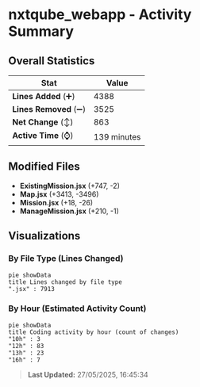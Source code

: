 # nxtqube_webapp - Activity Summary 

## Overall Statistics

| Stat                   | Value                                                             |
| ---------------------- | ----------------------------------------------------------------- |
| **Lines Added** (➕)   | 4388                                          |
| **Lines Removed** (➖) | 3525                                        |
| **Net Change** (↕)    | 863                |
| **Active Time** (⌚)   | 139 minutes |


## Modified Files
- **ExistingMission.jsx** (+747, -2)
- **Map.jsx** (+3413, -3496)
- **Mission.jsx** (+18, -26)
- **ManageMission.jsx** (+210, -1)

## Visualizations

### By File Type (Lines Changed)

```mermaid
pie showData
title Lines changed by file type
".jsx" : 7913
```

### By Hour (Estimated Activity Count)

```mermaid
pie showData
title Coding activity by hour (count of changes)
"10h" : 3
"12h" : 83
"13h" : 23
"16h" : 7
```


> **Last Updated:** 27/05/2025, 16:45:34